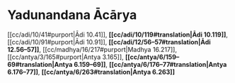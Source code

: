 # Yadunandana Ācārya

[[cc/adi/10/41#purport|Ādi 10.41]], **[[cc/adi/10/119#translation|Ādi 10.119]]**, [[cc/adi/10/91#purport|Ādi 10.91]], **[[cc/adi/12/56–57#translation|Ādi 12.56–57]]**, [[cc/madhya/16/217#purport|Madhya 16.217]], [[cc/antya/3/165#purport|Antya 3.165]], **[[cc/antya/6/159–69#translation|Antya 6.159–69]]**, **[[cc/antya/6/176–77#translation|Antya 6.176–77]]**, **[[cc/antya/6/263#translation|Antya 6.263]]**

